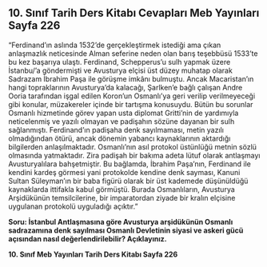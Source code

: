## 10. Sınıf Tarih Ders Kitabı Cevapları Meb Yayınları Sayfa 226

“Ferdinand’ın aslında 1532’de gerçekleştirmek istediği ama çıkan anlaşmazlık neticesinde Alman seferine neden olan barış teşebbüsü 1533’te bu kez başarıya ulaştı. Ferdinand, Schepperus’u sulh yapmak üzere İstanbu/’a göndermişti ve Avusturya elçisi üst düzey muhatap olarak Sadrazam İbrahim Paşa ile görüşme imkânı bulmuştu. Ancak Macaristan’ın hangi topraklarının Avusturya’da kalacağı, Şarlken’e bağlı çalışan Andre Ooria tarafından işgal edilen Koron’un Osmanlı’ya geri verilip verilmeyeceği gibi konular, müzakereler içinde bir tartışma konusuydu. Bütün bu sorunlar Osmanlı hizmetinde görev yapan usta diplomat Gritti’nin de yardımıyla neticelenmiş ve yazılı olmayan ve padişahın sözüne dayanan bir sulh sağlanmıştı. Ferdinand’ın padişaha denk sayılmaması, metin yazılı olmadığından ötürü, ancak dönemin yabancı kaynaklarının aktardığı bilgilerden anlaşılmaktadır. Osmanlı’nın asıl protokol üstünlüğü metnin sözlü olmasında yatmaktadır. Zira padişah bir bakıma adeta lütuf olarak antlaşmayı Avusturyalılara bahşetmiştir. Bu bağlamda, İbrahim Paşa’nın, Ferdinand ile kendini kardeş görmesi yani protokolde kendine denk sayması, Kanuni Sultan Süleyman’ın bir baba figürü olarak bir üst kademede düşünüldüğü kaynaklarda ittifakla kabul görmüştü. Burada Osmanlıların, Avusturya Arşidükünün temsilcilerine, bir imparatordan ziyade bir kralın elçisine uygulanan protokolü uyguladığı açıktır.”

**Soru: İstanbul Antlaşmasına göre Avusturya arşidükünün Osmanlı sadrazamına denk sayılması Osmanlı Devletinin siyasi ve askeri gücü açısından nasıl değerlendirilebilir? Açıklayınız.**

**10. Sınıf Meb Yayınları Tarih Ders Kitabı Sayfa 226**